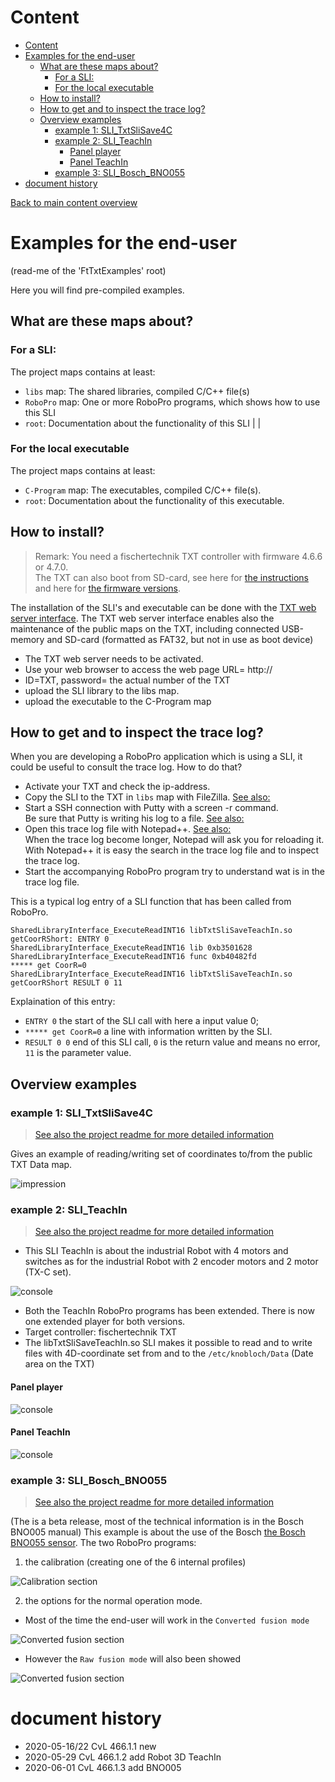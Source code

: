 
# Content
<!-- TOC depthFrom:1 depthTo:6 withLinks:1 updateOnSave:1 orderedList:0 -->

- [Content](#content)
- [Examples for the end-user](#examples-for-the-end-user)
	- [What are these maps about?](#what-are-these-maps-about)
		- [For a SLI:](#for-a-sli)
		- [For the local executable](#for-the-local-executable)
	- [How to install?](#how-to-install)
	- [How to get and to inspect the trace log?<a id="howtracelog"></a>](#how-to-get-and-to-inspect-the-trace-loga-idhowtraceloga)
	- [Overview examples](#overview-examples)
		- [example 1: SLI_TxtSliSave4C](#example-1-slitxtslisave4c)
		- [example 2: SLI_TeachIn](#example-2-sliteachin)
			- [Panel player](#panel-player)
			- [Panel TeachIn](#panel-teachin)
		- [example 3: SLI_Bosch_BNO055](#example-3-sliboschbno055)
- [document history](#document-history)

<!-- /TOC -->
[Back to main content overview](https://github.com/fischertechnik/txt_demo_ROBOPro_SLI/blob/master/README.md#overview)
# Examples for the end-user
(read-me of the 'FtTxtExamples' root)

Here you will find pre-compiled examples.
## What are these maps about?
### For a SLI:
The project maps contains at least:
- `libs` map: The shared libraries, compiled C/C++ file(s) 
- `RoboPro` map: One or more RoboPro programs, which shows how to use this SLI
- `root`: Documentation about the functionality of this SLI  |   |  

### For the local executable
The project maps contains at least:
- `C-Program` map: The executables, compiled C/C++ file(s).
- `root`:  Documentation about the functionality of this executable.

## How to install?
> Remark: You need a fischertechnik TXT controller with firmware 4.6.6 or 4.7.0.<br/>
The TXT can also boot from SD-card, see here for [the instructions](https://www.fischertechnik.de/-/media/fischertechnik/fite/service/downloads/robotics/txt-controller/documents/txt_-firmware_microsd.ashx) and here for [the firmware versions](https://github.com/fischertechnik/FT-TXT/releases).<br/>

The installation of the SLI's and executable can be done with the [TXT web server interface](../HowToUseTxtWeb.md).
The TXT web server interface enables also the maintenance of the public maps on the TXT, including connected USB-memory and SD-card (formatted as FAT32, but not in use as boot device)
- The TXT web server needs to be activated.
- Use your web browser to access the web page
URL= http://<ip-addres of the TXT>
- ID=TXT, password= the actual number of the TXT
- upload the SLI library to the libs map.
- upload the executable to the C-Program map

## How to get and to inspect the trace log?<a id="howtracelog"></a> 
When you are developing a RoboPro application which is using a SLI, it could be useful to consult the trace log.
How to do that?
- Activate your TXT and check the ip-address.
- Copy the SLI to the TXT in `libs` map with FileZilla. [See also:](https://github.com/fischertechnik/txt_demo_ROBOPro_SLI/blob/master/WhichToolsYouNeed.md#filezillasetup) 
- Start a SSH connection with Putty with a screen -r command.<br/>
  Be sure that Putty is writing his log to a file. [See also:](https://github.com/fischertechnik/txt_demo_ROBOPro_SLI/blob/master/WhichToolsYouNeed.md#puttysetup)
- Open this trace log file with Notepad++. [See also:](https://github.com/fischertechnik/txt_demo_ROBOPro_SLI/blob/master/WhichToolsYouNeed.md#notepad)<br/>
  When the trace log become longer, Notepad will ask you for reloading it.<br/>
  With Notepad++ it is easy the search in the trace log file and to inspect the trace log.
- Start the accompanying RoboPro program try to understand wat is in the trace log file.<br/>

This is a typical log entry of a SLI function that has been called from RoboPro.<br/>
```
SharedLibraryInterface_ExecuteReadINT16 libTxtSliSaveTeachIn.so getCoorRShort: ENTRY 0
SharedLibraryInterface_ExecuteReadINT16 lib 0xb3501628
SharedLibraryInterface_ExecuteReadINT16 func 0xb40482fd
***** get CoorR=0
SharedLibraryInterface_ExecuteReadINT16 libTxtSliSaveTeachIn.so getCoorRShort RESULT 0 11 
 ```
Explaination of this entry:<br/>
- `ENTRY 0`  the start of the SLI call with here a input value 0;
- `***** get CoorR=0` a line with information written by the SLI. 
- `RESULT 0 0` end of this SLI call, `0` is the return value and means no error, `11` is the parameter value.
   

## Overview examples
### example 1: SLI_TxtSliSave4C

> [See also the project readme for more detailed information](./SLI_TxtSliSave4C/README.md)

Gives an example of reading/writing set of coordinates to/from the public TXT Data map.

![impression](./SLI_TxtSliSave4C/docs/rb(1.3_f01).png)

### example 2: SLI_TeachIn

> [See also the project readme for more detailed information](./SLI_TeachIn/README.md)

- This SLI TeachIn is about the industrial Robot with 4 motors and switches as for the industrial Robot with 2 encoder motors and 2 motor (TX-C set).

![console](./SLI_TeachIn/docs/DSC_4652.JPG)

- Both the TeachIn RoboPro programs has been extended.
  There is now one extended player for both versions.
- Target controller: fischertechnik TXT
- The libTxtSliSaveTeachIn.so SLI makes it possible to read and to write files with  4D-coordinate set from and to the `/etc/knobloch/Data` (Date area on the TXT)

#### Panel player
![console](./SLI_TeachIn/docs/player(panel_02).png)

#### Panel TeachIn
![console](./SLI_TeachIn/docs/TeachIn(panel_02).png)


### example 3: SLI_Bosch_BNO055

> [See also the project readme for more detailed information](./SLI_Bosch_BNO055/README.md)
 
(The is a beta release, most of the technical information is in the Bosch BNO005 manual)
This example is about the use of the Bosch [the  Bosch BNO055 sensor](https://www.bosch-sensortec.com/bst/products/all_products/bno055). 
The two RoboPro programs:
1. the calibration (creating one of the 6 internal profiles)

![Calibration section](./SLI_Bosch_BNO055/docs/I2C_DeviceInit2.PNG)

2. the options for the normal operation mode.
- Most of the time the end-user will work in the `Converted fusion mode`

![Converted fusion section](./SLI_Bosch_BNO055/docs/I2C_ConvertedFusionTests.PNG)

- However the  `Raw fusion mode` will also been showed

![Converted fusion section](./SLI_Bosch_BNO055/docs/I2C_RawFusionTests.PNG)
 


# document history 
- 2020-05-16/22 CvL 466.1.1 new
- 2020-05-29 CvL 466.1.2 add Robot 3D TeachIn
- 2020-06-01 CvL 466.1.3 add BNO005